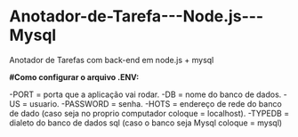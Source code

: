 # Anotador-de-Tarefa---Node.js---Mysql
 Anotador de Tarefas com back-end em node.js + mysql

**#Como configurar o arquivo .ENV:**

-PORT = porta que a aplicação vai rodar.
-DB = nome do banco de dados.
-US = usuario.
-PASSWORD = senha.
-HOTS = endereço de rede do banco de dado (caso seja no proprio computador coloque = localhost).
-TYPEDB = dialeto do banco de dados sql (caso o banco seja Mysql coloque = mysql)
